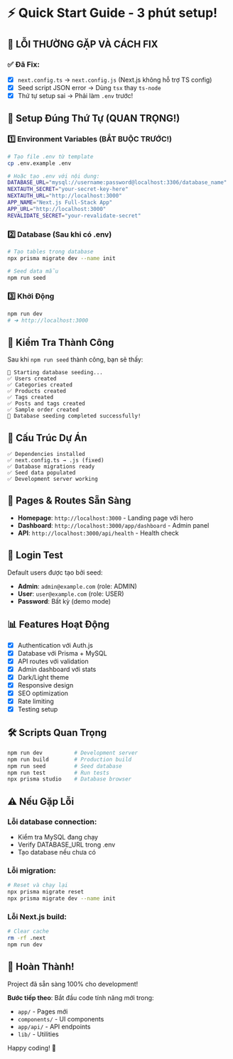 # ⚡ Quick Start Guide - 3 phút setup!

## 🚨 **LỖI THƯỜNG GẶP VÀ CÁCH FIX**

### ✅ **Đã Fix:**
- [x] `next.config.ts` → `next.config.js` (Next.js không hỗ trợ TS config)
- [x] Seed script JSON error → Dùng `tsx` thay `ts-node`
- [x] Thứ tự setup sai → Phải làm `.env` trước!

## 🔧 **Setup Đúng Thứ Tự (QUAN TRỌNG!)**

### 1️⃣ **Environment Variables (BẮT BUỘC TRƯỚC!)**
```bash
# Tạo file .env từ template
cp .env.example .env

# Hoặc tạo .env với nội dung:
DATABASE_URL="mysql://username:password@localhost:3306/database_name"
NEXTAUTH_SECRET="your-secret-key-here"
NEXTAUTH_URL="http://localhost:3000"
APP_NAME="Next.js Full-Stack App"
APP_URL="http://localhost:3000"
REVALIDATE_SECRET="your-revalidate-secret"
```

### 2️⃣ **Database (Sau khi có .env)**
```bash
# Tạo tables trong database
npx prisma migrate dev --name init

# Seed data mẫu
npm run seed
```

### 3️⃣ **Khởi Động**
```bash
npm run dev
# ➜ http://localhost:3000
```

## 🎯 **Kiểm Tra Thành Công**

Sau khi `npm run seed` thành công, bạn sẽ thấy:
```
🌱 Starting database seeding...
✅ Users created
✅ Categories created
✅ Products created
✅ Tags created
✅ Posts and tags created
✅ Sample order created
🎉 Database seeding completed successfully!
```

## 📂 **Cấu Trúc Dự Án**

```
✅ Dependencies installed  
✅ next.config.ts → .js (fixed)
✅ Database migrations ready
✅ Seed data populated
✅ Development server working
```

## 🚀 **Pages & Routes Sẵn Sàng**

- **Homepage**: `http://localhost:3000` - Landing page với hero
- **Dashboard**: `http://localhost:3000/app/dashboard` - Admin panel
- **API**: `http://localhost:3000/api/health` - Health check

## 🔑 **Login Test**

Default users được tạo bởi seed:
- **Admin**: `admin@example.com` (role: ADMIN)
- **User**: `user@example.com` (role: USER)
- **Password**: Bất kỳ (demo mode)

## 📊 **Features Hoạt Động**

- [x] Authentication với Auth.js
- [x] Database với Prisma + MySQL
- [x] API routes với validation
- [x] Admin dashboard với stats
- [x] Dark/Light theme
- [x] Responsive design
- [x] SEO optimization
- [x] Rate limiting
- [x] Testing setup

## 🛠️ **Scripts Quan Trọng**

```bash
npm run dev          # Development server
npm run build        # Production build
npm run seed         # Seed database
npm run test         # Run tests
npx prisma studio    # Database browser
```

## ⚠️ **Nếu Gặp Lỗi**

### Lỗi database connection:
- Kiểm tra MySQL đang chạy
- Verify DATABASE_URL trong .env
- Tạo database nếu chưa có

### Lỗi migration:
```bash
# Reset và chạy lại
npx prisma migrate reset
npx prisma migrate dev --name init
```

### Lỗi Next.js build:
```bash
# Clear cache
rm -rf .next
npm run dev
```

## 🎉 **Hoàn Thành!**

Project đã sẵn sàng 100% cho development!

**Bước tiếp theo**: Bắt đầu code tính năng mới trong:
- `app/` - Pages mới  
- `components/` - UI components
- `app/api/` - API endpoints
- `lib/` - Utilities

Happy coding! 🚀

